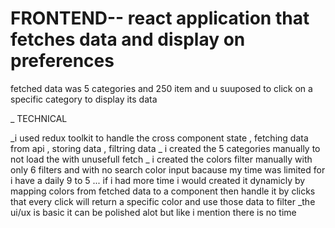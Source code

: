 # FRONTEND-- react application that fetches data and display on preferences 
fetched data was 5 categories and 250 item and u suuposed to click on a specific category to display its data 


_ TECHNICAL

_i used redux toolkit to handle the cross component state , fetching data from api , storing data , filtring data 
_ i created the 5 categories manually to not load the with unusefull fetch
_ i created the colors filter manually with only 6 filters and with no search color input bacause my time was limited for i have a daily 9 to 5 ... if i had more time i would created it dynamicly by mapping colors from fetched data to a component then handle it by clicks that every click will return a specific color and use those data to filter
_the ui/ux is basic it can be polished alot but like i mention there is no time 

